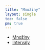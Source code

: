 ```yaml
---
title: "Množiny"
layout: single
toc: false
pm: true
---
```

- [Množiny](/notes/school/maths/sets/sets)
- [Intervaly](/notes/school/maths/sets/intervals)